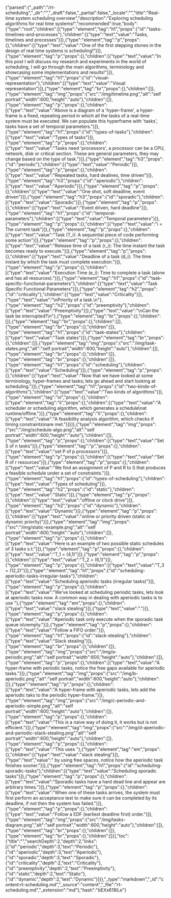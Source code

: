 {"parsed":{"_path":"/rt-scheduling","_dir":"","_draft":false,"_partial":false,"_locale":"","title":"Real-time system scheduling overview","description":"Exploring scheduling algorithms for real time systems!","recommended":true,"body":{"type":"root","children":[{"type":"element","tag":"h1","props":{"id":"tasks-timelines-and-processes"},"children":[{"type":"text","value":"Tasks, timelines and processes"}]},{"type":"element","tag":"p","props":{},"children":[{"type":"text","value":"One of the first stepping stones in the design of real time systems is scheduling!"}]},{"type":"element","tag":"p","props":{},"children":[{"type":"text","value":"In this post I will discuss my research and experiments in the world of scheduling, I will go through the main algorithms, terminology and showcasing some implementations and results!"}]},{"type":"element","tag":"h1","props":{"id":"visual-representation"},"children":[{"type":"text","value":"Visual representation"}]},{"type":"element","tag":"br","props":{},"children":[]},{"type":"element","tag":"img","props":{"src":"/img/timeline.png","alt":"self portrait","width":600,"height":"auto"},"children":[]},{"type":"element","tag":"p","props":{},"children":[{"type":"text","value":"Above is a diagram of a 'hyper-frame', a hyper-frame is a fixed, repeating period in which all the tasks of a real-time system must be executed. We can populate this hyperframe with 'tasks', tasks have a set of temporal parameters."}]},{"type":"element","tag":"h1","props":{"id":"types-of-tasks"},"children":[{"type":"text","value":"Types of tasks"}]},{"type":"element","tag":"p","props":{},"children":[{"type":"text","value":"Tasks need 'processors', a processor can be a CPU, network, disk or critical section. These are general parameters, they may change based on the type of task."}]},{"type":"element","tag":"h3","props":{"id":"periodic"},"children":[{"type":"text","value":"Periodic"}]},{"type":"element","tag":"p","props":{},"children":[{"type":"text","value":"Repeated tasks, hard dealines, time driven"}]},{"type":"element","tag":"h3","props":{"id":"aperiodic"},"children":[{"type":"text","value":"Aperiodic"}]},{"type":"element","tag":"p","props":{},"children":[{"type":"text","value":"One shot, soft deadline, event driven"}]},{"type":"element","tag":"h3","props":{"id":"sporadic"},"children":[{"type":"text","value":"Sporadic"}]},{"type":"element","tag":"p","props":{},"children":[{"type":"text","value":"Event driven, hard deadline"}]},{"type":"element","tag":"h1","props":{"id":"temporal-parameters"},"children":[{"type":"text","value":"Temporal parameters"}]},{"type":"element","tag":"p","props":{},"children":[{"type":"text","value":"i = The current task"}]},{"type":"element","tag":"p","props":{},"children":[{"type":"text","value":"Task (T_i): A sequential piece of code performing some action"}]},{"type":"element","tag":"p","props":{},"children":[{"type":"text","value":"Release time of a task (r_i): The time instant the task becomes ready to execute."}]},{"type":"element","tag":"p","props":{},"children":[{"type":"text","value":"Deadline of a task (d_i): The time instant by which the task must complete execution."}]},{"type":"element","tag":"p","props":{},"children":[{"type":"text","value":"Execution Time (e_i): Time to complete a task (alone and has all resources)."}]},{"type":"element","tag":"h1","props":{"id":"task-specific-functional-parameters"},"children":[{"type":"text","value":"Task Specific Functional Parameters"}]},{"type":"element","tag":"h2","props":{"id":"criticality"},"children":[{"type":"text","value":"Criticality"}]},{"type":"text","value":"\nPriority of a task.\n"},{"type":"element","tag":"h2","props":{"id":"preemptivity"},"children":[{"type":"text","value":"Preemptivity"}]},{"type":"text","value":"\nCan the task be interrupted?\n"},{"type":"element","tag":"br","props":{},"children":[]},{"type":"element","tag":"br","props":{},"children":[]},{"type":"element","tag":"br","props":{},"children":[]},{"type":"element","tag":"h1","props":{"id":"task-states"},"children":[{"type":"text","value":"Task states"}]},{"type":"element","tag":"br","props":{},"children":[]},{"type":"element","tag":"img","props":{"src":"/img/task-states.png","alt":"self portrait","width":600,"height":"auto"},"children":[]},{"type":"element","tag":"br","props":{},"children":[]},{"type":"element","tag":"br","props":{},"children":[]},{"type":"element","tag":"h1","props":{"id":"scheduling"},"children":[{"type":"text","value":"Scheduling"}]},{"type":"element","tag":"p","props":{},"children":[{"type":"text","value":"Now that we have looked at some terminology, hyper-frames and tasks; lets go ahead and start looking at scheduling."}]},{"type":"element","tag":"h1","props":{"id":"two-kinds-of-algorithms"},"children":[{"type":"text","value":"Two kinds of algorithms"}]},{"type":"element","tag":"ol","props":{},"children":[{"type":"element","tag":"li","props":{},"children":[{"type":"text","value":"A scheduler or scheduling algorithm, which generates a schedule\nat runtime/offline."}]},{"type":"element","tag":"li","props":{},"children":[{"type":"text","value":"A feasibility analysis algorithm, which checks if timing constraints\nare met."}]}]},{"type":"element","tag":"img","props":{"src":"/img/schedule-algo.png","alt":"self portrait","width":600,"height":"auto"},"children":[]},{"type":"element","tag":"p","props":{},"children":[{"type":"text","value":"Set S of n tasks"}]},{"type":"element","tag":"p","props":{},"children":[{"type":"text","value":"set P of p processors"}]},{"type":"element","tag":"p","props":{},"children":[{"type":"text","value":"Set R of r resources"}]},{"type":"element","tag":"p","props":{},"children":[{"type":"text","value":"We find an assignment of P and R to S that produces a feasible schedule under a set of constraints."}]},{"type":"element","tag":"h1","props":{"id":"types-of-scheduling"},"children":[{"type":"text","value":"Types of scheduling"}]},{"type":"element","tag":"h2","props":{"id":"static"},"children":[{"type":"text","value":"Static"}]},{"type":"element","tag":"p","props":{},"children":[{"type":"text","value":"offline or clock drive"}]},{"type":"element","tag":"h2","props":{"id":"dynamic"},"children":[{"type":"text","value":"Dynamic"}]},{"type":"element","tag":"p","props":{},"children":[{"type":"text","value":"online or priority driven (static or dynamic priority)"}]},{"type":"element","tag":"img","props":{"src":"/img/static-example.png","alt":"self portrait","width":600,"height":"auto"},"children":[]},{"type":"element","tag":"p","props":{},"children":[{"type":"text","value":"Here is an example of two possible static schedules of 3 tasks s.t:"}]},{"type":"element","tag":"p","props":{},"children":[{"type":"text","value":"T_1 = (4,1)"}]},{"type":"element","tag":"p","props":{},"children":[{"type":"text","value":"T_2 = (6,1)"}]},{"type":"element","tag":"p","props":{},"children":[{"type":"text","value":"T_3 = (12,2)"}]},{"type":"element","tag":"h1","props":{"id":"scheduling-aperiodic-tasks-irregular-tasks"},"children":[{"type":"text","value":"Scheduling aperiodic tasks (irregular tasks)"}]},{"type":"element","tag":"p","props":{},"children":[{"type":"text","value":"We've looked at scheduling periodic tasks, lets look at aperiodic tasks now. A common way in dealing with aperiodic tasks is to use "},{"type":"element","tag":"em","props":{},"children":[{"type":"text","value":"slack stealing"}]},{"type":"text","value":"."}]},{"type":"element","tag":"p","props":{},"children":[{"type":"text","value":"Aperiodic task only execute when the sporadic task queue is\nempty."}]},{"type":"element","tag":"p","props":{},"children":[{"type":"text","value":"Follow a FIFO order."}]},{"type":"element","tag":"h1","props":{"id":"slack-stealing"},"children":[{"type":"text","value":"Slack stealing"}]},{"type":"element","tag":"br","props":{},"children":[]},{"type":"element","tag":"img","props":{"src":"/img/a-periodic.png","alt":"self portrait","width":600,"height":"auto"},"children":[]},{"type":"element","tag":"p","props":{},"children":[{"type":"text","value":"A hyper-frame with periodic tasks, notice the free gaps available for aperiodic tasks."}]},{"type":"element","tag":"img","props":{"src":"/img/b-aperiodic.png","alt":"self portrait","width":600,"height":"auto"},"children":[]},{"type":"element","tag":"p","props":{},"children":[{"type":"text","value":"A hyper-frame with aperiodic tasks, lets add the aperiodic taks to the periodic hyper-frame."}]},{"type":"element","tag":"img","props":{"src":"/img/c-periodic-and-aperiodic-simple.png","alt":"self portrait","width":600,"height":"auto"},"children":[]},{"type":"element","tag":"p","props":{},"children":[{"type":"text","value":"This is a naive way of doing it, it works but is not efficient."}]},{"type":"element","tag":"img","props":{"src":"/img/d-aperiodic-and-periodic-stack-stealing.png","alt":"self portrait","width":600,"height":"auto"},"children":[]},{"type":"element","tag":"p","props":{},"children":[{"type":"text","value":"This uses "},{"type":"element","tag":"em","props":{},"children":[{"type":"text","value":"slack stealing"}]},{"type":"text","value":" by using free spaces, notice how the aperiodic task finishes sooner."}]},{"type":"element","tag":"h1","props":{"id":"scheduling-sporadic-tasks"},"children":[{"type":"text","value":"Scheduling sporadic tasks"}]},{"type":"element","tag":"p","props":{},"children":[{"type":"text","value":"Sporadic tasks have a hard dead line and appear are arbitrary times."}]},{"type":"element","tag":"p","props":{},"children":[{"type":"text","value":"When one of these tasks arrives, the system must first perform an acceptance test to make sure it can be completed by its deadline, if not then the system has failed."}]},{"type":"element","tag":"p","props":{},"children":[{"type":"text","value":"Follow a EDF (earliest deadline first) order."}]},{"type":"element","tag":"img","props":{"src":"/img/tasks-diagram.png","alt":"self portrait","width":600,"height":"auto"},"children":[]},{"type":"element","tag":"br","props":{},"children":[]},{"type":"element","tag":"br","props":{},"children":[]}],"toc":{"title":"","searchDepth":2,"depth":2,"links":[{"id":"periodic","depth":3,"text":"Periodic"},{"id":"aperiodic","depth":3,"text":"Aperiodic"},{"id":"sporadic","depth":3,"text":"Sporadic"},{"id":"criticality","depth":2,"text":"Criticality"},{"id":"preemptivity","depth":2,"text":"Preemptivity"},{"id":"static","depth":2,"text":"Static"},{"id":"dynamic","depth":2,"text":"Dynamic"}]}},"_type":"markdown","_id":"content:rt-scheduling.md","_source":"content","_file":"rt-scheduling.md","_extension":"md"},"hash":"bEXx618lLe"}